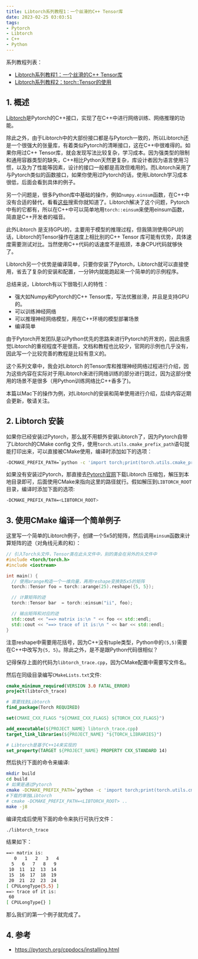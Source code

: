 ```yaml
---
title: Libtorch系列教程1：一个丝滑的C++ Tensor库
date: 2023-02-25 03:03:51
tags:
- Pytorch
- Libtorch
- C++
- Python
---
```

系列教程列表：
+ [Libtorch系列教程1：一个丝滑的C++ Tensor库](https://vra.github.io/2023/02/25/libtorch-tutorial1/) 
+ [Libtorch系列教程2：torch::Tensor的使用](https://vra.github.io/2023/02/25/libtorch-tutorial2/) 

## 1. 概述
[Libtorch](https://pytorch.org/cppdocs/installing.html)是Pytorch的C++接口，实现了在C++中进行网络训练、网络推理的功能。

除此之外，由于Libtorch中的大部份接口都是与Pytorch一致的，所以Libtorch还是一个很强大的张量库，有着类似Pytorch的清晰接口，这在C++中很难得的。如果你用过C++ Tensor库，就会发现写法比较复杂，学习成本。因为强类型的限制和通用容器类型的缺失，C++相比Python天然更复杂，库设计者因为语言使用习惯，以及为了性能等因素，设计的接口一般都是高效但难用的。而Libtorch采用了与Pytorch类似的函数接口，如果你使用过Pytorch的话，使用Libtorch学习成本很低，后面会看到具体的例子。

另一个问题是，很多Python库中基础的操作，例如`numpy.einsum`函数，在C++中没有合适的替代，看看[这些](https://stackoverflow.com/questions/65347170/numpy-einsum-equivalent-for-xtensor-c)搜索你就知道了。Libtorch解决了这个问题，Pytorch中有的它都有，所以在C++中可以简单地用`torch::einsum`来使用einsum函数，简直是C++开发者的福音。

此外Libtorch 是支持GPU的，主要用于模型的推理过程，但我猜测使用GPU的话，Libtorch的Tensor操作在速度上相比别的C++ Tensor 库可能有优势，具体速度需要测试对比。当然使用C++代码的话速度不是瓶颈，本身CPU代码就够快了。

Libtorch另一个优势是编译简单，只要你安装了Pytorch，Libtorch就可以直接使用，省去了复杂的安装和配置，一分钟内就能跑起来一个简单的的示例程序。

总结来说，Libtorch有以下很吸引人的特性：
+ 强大如Numpy和Pytorch的C++ Tensor库，写法优雅丝滑，并且是支持GPU的。
+ 可以训练神经网络
+ 可以推理神经网络模型，用在C++环境的模型部署场景
+ 编译简单

由于Pytorch开发团队是以Python优先的思路来进行Pytorch的开发的，因此我感觉Libtorch的重视程度不是很高，文档和教程也比较少，官网的示例也几乎没有，因此写一个比较完善的教程是比较有意义的。

这个系列文章中，我会对Libtorch 的Tensor库和推理神经网络过程进行介绍，因为这些内容在实际对于用Libtorch来进行网络训练的部分进行跳过，因为这部分使用的场景不是很多（用Python训练网络比C++香多了)。

本篇以Mac下的操作为例，对Libtorch的安装和简单使用进行介绍，后续内容近期会更新，敬请关注。
<!--more-->

## 2. Libtorch 安装
如果你已经安装过Pytorch，那么就不用额外安装Libtorch了，因为Pytorch自带了Libtorch的CMake config 文件，使用`torch.utils.cmake_prefix_path`语句就能打印出来，可以直接被CMake使用，编译时添加如下的选项：
```bash
-DCMAKE_PREFIX_PATH=`python -c 'import torch;print(torch.utils.cmake_prefix_path)'
```

如果没有安装过Pytorch，那直接去[Pytorch官网](https://pytorch.org/)下载Libtorch 压缩包，解压到本地目录即可，后面使用CMake来指向这里的路径就行。假如解压到`LIBTORCH_ROOT`目录，编译时添加下面的选项:
```bash
-DCMAKE_PREFIX_PATH=<LIBTORCH_ROOT>
```

## 3. 使用CMake 编译一个简单例子
这里写一个简单的Libtorch例子，创建一个5x5的矩阵，然后调用`einsum`函数来计算矩阵的迹（对角线元素的和）：
```cpp
// 引入Torch头文件，Tensor类在此头文件中，别的类会在另外的头文件中
#include <torch/torch.h>
#include <iostream>

int main() {
  // 使用arange构造一个一维向量，再用reshape变换到5x5的矩阵
  torch::Tensor foo = torch::arange(25).reshape({5, 5});

  // 计算矩阵的迹
  torch::Tensor bar  = torch::einsum("ii", foo);

  // 输出矩阵和对应的迹
  std::cout << "==> matrix is:\n " << foo << std::endl;
  std::cout << "==> trace of it is:\n " << bar << std::endl;
}
```
注意reshape中需要用花括号，因为C++没有tuple类型，Python中的`(5,5)`需要在C++中改写为`{5, 5}`。除此之外，是不是跟Python代码很相似？

记得保存上面的代码为`libtorch_trace.cpp`，因为CMake配置中需要写文件名。

然后在同级目录编写`CMakeLists.txt`文件:
```cmake
cmake_minimum_required(VERSION 3.0 FATAL_ERROR)
project(libtorch_trace)

# 需要找到Libtorch
find_package(Torch REQUIRED)

set(CMAKE_CXX_FLAGS "${CMAKE_CXX_FLAGS} ${TORCH_CXX_FLAGS}")

add_executable(${PROJECT_NAME} libtorch_trace.cpp)
target_link_libraries(${PROJECT_NAME} "${TORCH_LIBRARIES}")

# Libtorch是基于C++14来实现的
set_property(TARGET ${PROJECT_NAME} PROPERTY CXX_STANDARD 14)
```

然后执行下面的命令来编译:
```bash
mkdir build
cd build
# 如果是通过Pytorch
cmake -DCMAKE_PREFIX_PATH=`python -c 'import torch;print(torch.utils.cmake_prefix_path)'` ..
#下载的单独Libtorch
# cmake -DCMAKE_PREFIX_PATH=<LIBTORCH_ROOT> ..
make -j8
```

编译完成后使用下面的命令来执行可执行文件：
```bash
./libtorch_trace
```
结果如下：
```bash
==> matrix is:
   0   1   2   3   4
  5   6   7   8   9
 10  11  12  13  14
 15  16  17  18  19
 20  21  22  23  24
[ CPULongType{5,5} ]
==> trace of it is:
 60
[ CPULongType{} ]
```
那么我们的第一个例子就完成了。

## 4. 参考
+ <https://pytorch.org/cppdocs/installing.html>

